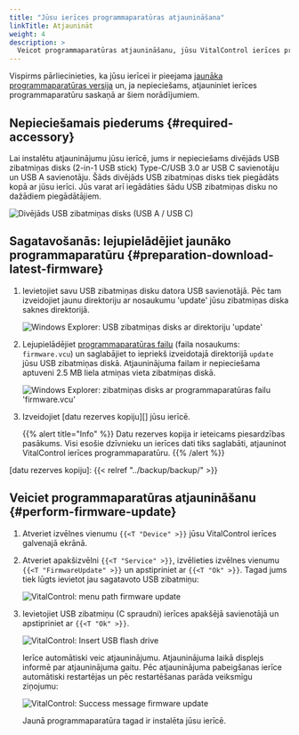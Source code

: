 ```yaml
---
title: "Jūsu ierīces programmaparatūras atjaunināšana"
linkTitle: Atjaunināt
weight: 4
description: >
  Veicot programmaparatūras atjaunināšanu, jūsu VitalControl ierīces programmaparatūru var atjaunināt uz jaunākajām pieejamajām versijām.
---
```

Vispirms pārliecinieties, ka jūsu ierīcei ir pieejama [jaunāka programmaparatūras versija](../versions/) un, ja nepieciešams, atjauniniet ierīces programmaparatūru saskaņā ar šiem norādījumiem.

## Nepieciešamais piederums {#required-accessory}

Lai instalētu atjauninājumu jūsu ierīcē, jums ir nepieciešams divējāds USB zibatmiņas disks (2-in-1 USB stick) Type-C/USB 3.0 ar USB C savienotāju un USB A savienotāju. Šāds divējāds USB zibatmiņas disks tiek piegādāts kopā ar jūsu ierīci. Jūs varat arī iegādāties šādu USB zibatmiņas disku no dažādiem piegādātājiem.

![Divējāds USB zibatmiņas disks (USB A / USB C)](/images/firmware/update/usb-dual-stick.svg "Divējāds USB zibatmiņas disks")

## Sagatavošanās: lejupielādējiet jaunāko programmaparatūru {#preparation-download-latest-firmware}

1. Ievietojiet savu USB zibatmiņas disku datora USB savienotājā. Pēc tam izveidojiet jaunu direktoriju ar nosaukumu 'update' jūsu zibatmiņas diska saknes direktorijā.

    ![Windows Explorer: USB zibatmiņas disks ar direktoriju 'update'](../images/create-folder-update.png "USB zibatmiņas disks: direktorijs 'update'")

1. Lejupielādējiet [programmaparatūras failu](/download/firmware.vcu) (faila nosaukums: `firmware.vcu`) un saglabājiet to iepriekš izveidotajā direktorijā `update` jūsu USB zibatmiņas diskā. Atjauninājuma failam ir nepieciešama aptuveni 2.5 MB liela atmiņas vieta zibatmiņas diskā.

    ![Windows Explorer: zibatmiņas disks ar programmaparatūras failu 'firmware.vcu'](../images/save-firmware-file.png "Zibatmiņas disks ar programmaparatūras failu")

1. Izveidojiet [datu rezerves kopiju][] jūsu ierīcē.

    {{% alert title="Info" %}}
Datu rezerves kopija ir ieteicams piesardzības pasākums. Visi esošie dzīvnieku un ierīces dati tiks saglabāti, atjauninot VitalControl ierīces programmaparatūru.
    {{% /alert %}}

[datu rezerves kopiju]: {{< relref "../backup/backup/" >}}

## Veiciet programmaparatūras atjaunināšanu {#perform-firmware-update}

1. Atveriet izvēlnes vienumu `{{<T "Device" >}}` jūsu VitalControl ierīces galvenajā ekrānā.


1. Atveriet apakšizvēlni `{{<T "Service" >}}`, izvēlieties izvēlnes vienumu `{{<T "FirmwareUpdate" >}}` un apstipriniet ar `{{<T "Ok" >}}`. Tagad jums tiek lūgts ievietot jau sagatavoto USB zibatmiņu:

    ![VitalControl: menu path firmware update](../images/firmware-update.png "Firmware update")

1. Ievietojiet USB zibatmiņu (C spraudni) ierīces apakšējā savienotājā un apstipriniet ar `{{<T "Ok" >}}`.

    ![VitalControl: Insert USB flash drive](/images/firmware/update/plug-in-dual-usb-stick.svg "Insert USB flash drive")

    Ierīce automātiski veic atjauninājumu. Atjauninājuma laikā displejs informē par atjauninājuma gaitu. Pēc atjauninājuma pabeigšanas ierīce automātiski restartējas un pēc restartēšanas parāda veiksmīgu ziņojumu:

   ![VitalControl: Success message firmware update](../images/update-success.png "Success firmware update")

   Jaunā programmaparatūra tagad ir instalēta jūsu ierīcē.
